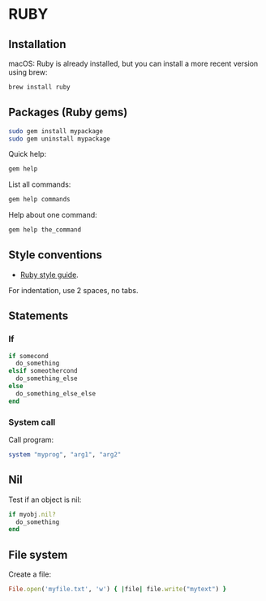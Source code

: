 RUBY
====

## Installation

macOS: Ruby is already installed, but you can install a more recent version using brew:
```bash
brew install ruby
```

## Packages (Ruby gems)

```bash
sudo gem install mypackage
sudo gem uninstall mypackage
```

Quick help:
```bash
gem help
```

List all commands:
```bash
gem help commands
```

Help about one command:
```bash
gem help the_command
```

## Style conventions

 * [Ruby style guide](https://github.com/bbatsov/ruby-style-guide).

For indentation, use 2 spaces, no tabs.

## Statements

### If

```ruby
if somecond
  do_something
elsif someothercond
  do_something_else
else
  do_something_else_else
end
```

### System call

Call program:
```ruby
system "myprog", "arg1", "arg2"
```

## Nil

Test if an object is nil:
```ruby
if myobj.nil?
  do_something
end
```

## File system

Create a file:
```ruby
File.open('myfile.txt', 'w') { |file| file.write("mytext") }
```
